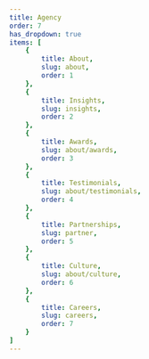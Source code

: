 ```yaml
---
title: Agency
order: 7
has_dropdown: true
items: [
    {
        title: About,
        slug: about,
        order: 1
    },
    {
        title: Insights,
        slug: insights,
        order: 2
    },
    {
        title: Awards,
        slug: about/awards,
        order: 3
    },
    {
        title: Testimonials,
        slug: about/testimonials,
        order: 4
    },
    {
        title: Partnerships,
        slug: partner,
        order: 5
    },
    {
        title: Culture,
        slug: about/culture,
        order: 6
    },
    {
        title: Careers,
        slug: careers,
        order: 7
    }
]
---
```

